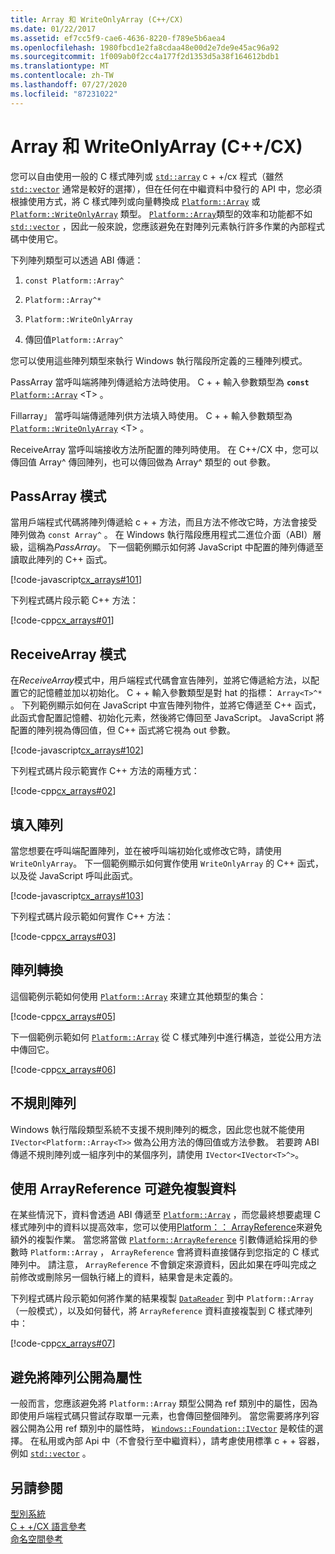 ```yaml
---
title: Array 和 WriteOnlyArray (C++/CX)
ms.date: 01/22/2017
ms.assetid: ef7cc5f9-cae6-4636-8220-f789e5b6aea4
ms.openlocfilehash: 1980fbcd1e2fa8cdaa48e00d2e7de9e45ac96a92
ms.sourcegitcommit: 1f009ab0f2cc4a177f2d1353d5a38f164612bdb1
ms.translationtype: MT
ms.contentlocale: zh-TW
ms.lasthandoff: 07/27/2020
ms.locfileid: "87231022"
---
```

# <a name="array-and-writeonlyarray-ccx"></a>Array 和 WriteOnlyArray (C++/CX)

您可以自由使用一般的 C 樣式陣列或 [`std::array`](../standard-library/array-class-stl.md) c + +/cx 程式（雖然 [`std::vector`](../standard-library/vector-class.md) 通常是較好的選擇），但在任何在中繼資料中發行的 API 中，您必須根據使用方式，將 C 樣式陣列或向量轉換成 [`Platform::Array`](../cppcx/platform-array-class.md) 或 [`Platform::WriteOnlyArray`](../cppcx/platform-writeonlyarray-class.md) 類型。 [`Platform::Array`](../cppcx/platform-array-class.md)類型的效率和功能都不如 [`std::vector`](../standard-library/vector-class.md) ，因此一般來說，您應該避免在對陣列元素執行許多作業的內部程式碼中使用它。

下列陣列類型可以透過 ABI 傳遞：

1. `const Platform::Array^`

1. `Platform::Array^*`

1. `Platform::WriteOnlyArray`

1. 傳回值`Platform::Array^`

您可以使用這些陣列類型來執行 Windows 執行階段所定義的三種陣列模式。

PassArray
當呼叫端將陣列傳遞給方法時使用。 C + + 輸入參數類型為 **`const`** [`Platform::Array`](../cppcx/platform-array-class.md) \<T> 。

Fillarray」
當呼叫端傳遞陣列供方法填入時使用。 C + + 輸入參數類型為 [`Platform::WriteOnlyArray`](../cppcx/platform-writeonlyarray-class.md) \<T> 。

ReceiveArray
當呼叫端接收方法所配置的陣列時使用。 在 C++/CX 中，您可以傳回值 Array^ 傳回陣列，也可以傳回做為 Array^ 類型的 out 參數。

## <a name="passarray-pattern"></a>PassArray 模式

當用戶端程式代碼將陣列傳遞給 c + + 方法，而且方法不修改它時，方法會接受陣列做為 `const Array^` 。 在 Windows 執行階段應用程式二進位介面（ABI）層級，這稱為*PassArray*。 下一個範例顯示如何將 JavaScript 中配置的陣列傳遞至讀取此陣列的 C++ 函式。

[!code-javascript[cx_arrays#101](../cppcx/codesnippet/JavaScript/array-and-writeonlyarray-c-_1.js)]

下列程式碼片段示範 C++ 方法：

[!code-cpp[cx_arrays#01](../cppcx/codesnippet/CPP/js-array/class1.cpp#01)]

## <a name="receivearray-pattern"></a>ReceiveArray 模式

在*ReceiveArray*模式中，用戶端程式代碼會宣告陣列，並將它傳遞給方法，以配置它的記憶體並加以初始化。 C + + 輸入參數類型是對 hat 的指標： `Array<T>^*` 。 下列範例顯示如何在 JavaScript 中宣告陣列物件，並將它傳遞至 C++ 函式，此函式會配置記憶體、初始化元素，然後將它傳回至 JavaScript。 JavaScript 將配置的陣列視為傳回值，但 C++ 函式將它視為 out 參數。

[!code-javascript[cx_arrays#102](../cppcx/codesnippet/JavaScript/array-and-writeonlyarray-c-_3.js)]

下列程式碼片段示範實作 C++ 方法的兩種方式：

[!code-cpp[cx_arrays#02](../cppcx/codesnippet/CPP/js-array/class1.cpp#02)]

## <a name="fill-arrays"></a>填入陣列

當您想要在呼叫端配置陣列，並在被呼叫端初始化或修改它時，請使用 `WriteOnlyArray`。 下一個範例顯示如何實作使用 `WriteOnlyArray` 的 C++ 函式，以及從 JavaScript 呼叫此函式。

[!code-javascript[cx_arrays#103](../cppcx/codesnippet/JavaScript/array-and-writeonlyarray-c-_5.js)]

下列程式碼片段示範如何實作 C++ 方法：

[!code-cpp[cx_arrays#03](../cppcx/codesnippet/CPP/js-array/class1.cpp#03)]

## <a name="array-conversions"></a>陣列轉換

這個範例示範如何使用 [`Platform::Array`](../cppcx/platform-array-class.md) 來建立其他類型的集合：

[!code-cpp[cx_arrays#05](../cppcx/codesnippet/CPP/js-array/class1.cpp#05)]

下一個範例示範如何 [`Platform::Array`](../cppcx/platform-array-class.md) 從 C 樣式陣列中進行構造，並從公用方法中傳回它。

[!code-cpp[cx_arrays#06](../cppcx/codesnippet/CPP/js-array/class1.cpp#06)]

## <a name="jagged-arrays"></a>不規則陣列

Windows 執行階段類型系統不支援不規則陣列的概念，因此您也就不能使用 `IVector<Platform::Array<T>>` 做為公用方法的傳回值或方法參數。 若要跨 ABI 傳遞不規則陣列或一組序列中的某個序列，請使用 `IVector<IVector<T>^>`。

## <a name="use-arrayreference-to-avoid-copying-data"></a>使用 ArrayReference 可避免複製資料

在某些情況下，資料會透過 ABI 傳遞至 [`Platform::Array`](../cppcx/platform-array-class.md) ，而您最終想要處理 C 樣式陣列中的資料以提高效率，您可以使用[Platform：： ArrayReference](../cppcx/platform-arrayreference-class.md)來避免額外的複製作業。 當您將當做 [`Platform::ArrayReference`](../cppcx/platform-arrayreference-class.md) 引數傳遞給採用的參數時 `Platform::Array` ， `ArrayReference` 會將資料直接儲存到您指定的 C 樣式陣列中。 請注意， `ArrayReference` 不會鎖定來源資料，因此如果在呼叫完成之前修改或刪除另一個執行緒上的資料，結果會是未定義的。

下列程式碼片段示範如何將作業的結果複製 [`DataReader`](/uwp/api/windows.storage.streams.datareader) 到中 `Platform::Array` （一般模式），以及如何替代，將 `ArrayReference` 資料直接複製到 C 樣式陣列中：

[!code-cpp[cx_arrays#07](../cppcx/codesnippet/CPP/js-array/class1.h#07)]

## <a name="avoid-exposing-an-array-as-a-property"></a>避免將陣列公開為屬性

一般而言，您應該避免將 `Platform::Array` 類型公開為 ref 類別中的屬性，因為即使用戶端程式碼只嘗試存取單一元素，也會傳回整個陣列。 當您需要將序列容器公開為公用 ref 類別中的屬性時， [`Windows::Foundation::IVector`](/uwp/api/windows.foundation.collections.ivector-1) 是較佳的選擇。 在私用或內部 Api 中（不會發行至中繼資料），請考慮使用標準 c + + 容器，例如 [`std::vector`](../standard-library/vector-class.md) 。

## <a name="see-also"></a>另請參閱

[型別系統](../cppcx/type-system-c-cx.md)<br/>
[C + +/CX 語言參考](../cppcx/visual-c-language-reference-c-cx.md)<br/>
[命名空間參考](../cppcx/namespaces-reference-c-cx.md)
